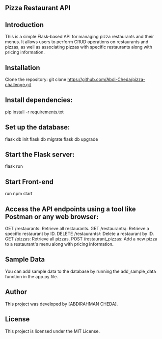 ## Pizza Restaurant API
## Introduction
This is a simple Flask-based API for managing pizza restaurants and their menus. It allows users to perform CRUD operations on restaurants and pizzas, as well as associating pizzas with specific restaurants along with pricing information.

## Installation
Clone the repository:
git clone https://github.com/Abdi-Cheda/pizza-challenge.git

## Install dependencies:
pip install -r requirements.txt

## Set up the database:
flask db init
flask db migrate
flask db upgrade

## Start the Flask server:
flask run

## Start Front-end
run npm start

## Access the API endpoints using a tool like Postman or any web browser:
GET /restaurants: Retrieve all restaurants.
GET /restaurants/<id>: Retrieve a specific restaurant by ID.
DELETE /restaurants/<id>: Delete a restaurant by ID.
GET /pizzas: Retrieve all pizzas.
POST /restaurant_pizzas: Add a new pizza to a restaurant's menu along with pricing information.

## Sample Data
You can add sample data to the database by running the add_sample_data function in the app.py file.

## Author
This project was developed by [ABDIRAHMAN CHEDA].

## License
This project is licensed under the MIT License.